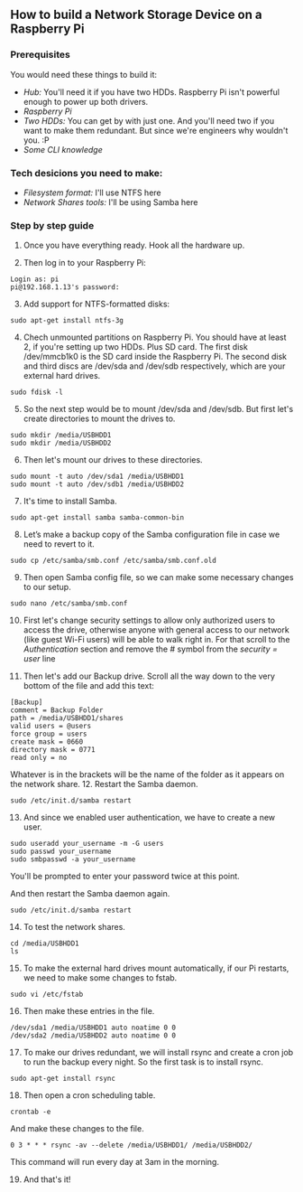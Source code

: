 ## How to build a Network Storage Device on a Raspberry Pi

### Prerequisites

You would need these things to build it:
* *Hub:* You'll need it if you have two HDDs. Raspberry Pi isn't powerful enough to power up both drivers. 
* *Raspberry Pi*
* *Two HDDs:* You can get by with just one. And you'll need two if you want to make them redundant. But since we're engineers why wouldn't you. :P
* *Some CLI knowledge*

### Tech desicions you need to make: 
* *Filesystem format:* I'll use NTFS here
* *Network Shares tools:* I'll be using Samba here

### Step by step guide
1. Once you have everything ready. Hook all the hardware up.

2. Then log in to your Raspberry Pi:
```
Login as: pi
pi@192.168.1.13's password:
```
3. Add support for NTFS-formatted disks:
```
sudo apt-get install ntfs-3g
```
4. Chech unmounted partitions on Raspberry Pi. You should have at least 2, if you're setting up two HDDs. Plus SD card.
The first disk /dev/mmcb1k0 is the SD card inside the Raspberry Pi. The second disk and third discs are /dev/sda and /dev/sdb respectively, which are your external hard drives.
```
sudo fdisk -l
```
5. So the next step would be to mount /dev/sda and /dev/sdb. But first let's create directories to mount the drives to.
```
sudo mkdir /media/USBHDD1
sudo mkdir /media/USBHDD2
```
6. Then let's mount our drives to these directories.
```
sudo mount -t auto /dev/sda1 /media/USBHDD1
sudo mount -t auto /dev/sdb1 /media/USBHDD2
```
7. It's time to install Samba.
```
sudo apt-get install samba samba-common-bin
```
8. Let’s make a backup copy of the Samba configuration file in case we need to revert to it.
```
sudo cp /etc/samba/smb.conf /etc/samba/smb.conf.old
```
9. Then open Samba config file, so we can make some necessary changes to our setup.
```
sudo nano /etc/samba/smb.conf
```
10. First let's change security settings to allow only authorized users to access the drive, otherwise anyone with general access to our network (like guest Wi-Fi users) will be able to walk right in. 
For that scroll to the *Authentication* section and remove the # symbol from the *security = user* line

11. Then let's add our Backup drive. Scroll all the way down to the very bottom of the file and add this text:
```
[Backup]
comment = Backup Folder
path = /media/USBHDD1/shares
valid users = @users
force group = users
create mask = 0660
directory mask = 0771
read only = no
```
Whatever is in the brackets will be the name of the folder as it appears on the network share.
12. Restart the Samba daemon.
```
sudo /etc/init.d/samba restart
```
13. And since we enabled user authentication, we have to create a new user.
```
sudo useradd your_username -m -G users
sudo passwd your_username
sudo smbpasswd -a your_username
```
You'll be prompted to enter your password twice at this point.

And then restart the Samba daemon again.
```
sudo /etc/init.d/samba restart
```
14. To test the network shares.
```
cd /media/USBHDD1
ls
```
15. To make the external hard drives mount automatically, if our Pi restarts, we need to make some changes to fstab.
```
sudo vi /etc/fstab
```
16. Then make these entries in the file.
```
/dev/sda1 /media/USBHDD1 auto noatime 0 0
/dev/sda2 /media/USBHDD2 auto noatime 0 0
```
17. To make our drives redundant, we will install rsync and create a cron job to run the backup every night. 
So the first task is to install rsync.
```
sudo apt-get install rsync
```
18. Then open a cron scheduling table.
```
crontab -e
```
And make these changes to the file. 
```
0 3 * * * rsync -av --delete /media/USBHDD1/ /media/USBHDD2/
```
This command will run every day at 3am in the morning.

19. And that's it!
